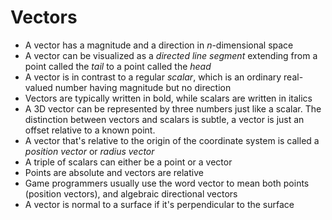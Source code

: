 # Vectors

- A vector has a magnitude and a direction in *n*-dimensional space
- A vector can be visualized as a *directed line segment* extending from a point called the *tail* to a point called the *head*
- A vector is in contrast to a regular *scalar*, which is an ordinary real-valued number having magnitude but no direction
- Vectors are typically written in bold, while scalars are written in italics
- A 3D vector can be represented by three numbers just like a scalar. The distinction between vectors and scalars is subtle, a vector is just an offset relative to a known point.
- A vector that's relative to the origin of the coordinate system is called a *position vector* or *radius vector*
- A triple of scalars can either be a point or a vector
- Points are absolute and vectors are relative
- Game programmers usually use the word vector to mean both points (position vectors), and algebraic directional vectors
- A vector is normal to a surface if it's perpendicular to the surface
